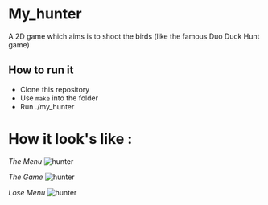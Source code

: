 # My_hunter
A 2D game which aims is to shoot the birds (like the famous Duo Duck Hunt game)

## How to run it
- Clone this repository
- Use ``make`` into the folder
- Run ./my_hunter

# How it look's like :
*The Menu*
![hunter](https://i.imgur.com/d59hBHL.png)

*The Game*
![hunter](https://i.imgur.com/TtBHD1V.png)

*Lose Menu*
![hunter](https://i.imgur.com/gl9FDJo.png)

